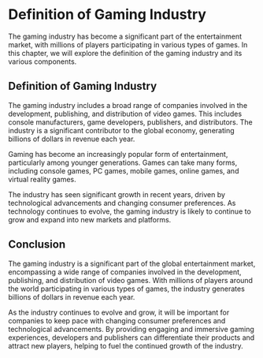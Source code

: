 Definition of Gaming Industry
===================================================================

The gaming industry has become a significant part of the entertainment market, with millions of players participating in various types of games. In this chapter, we will explore the definition of the gaming industry and its various components.

Definition of Gaming Industry
-----------------------------

The gaming industry includes a broad range of companies involved in the development, publishing, and distribution of video games. This includes console manufacturers, game developers, publishers, and distributors. The industry is a significant contributor to the global economy, generating billions of dollars in revenue each year.

Gaming has become an increasingly popular form of entertainment, particularly among younger generations. Games can take many forms, including console games, PC games, mobile games, online games, and virtual reality games.

The industry has seen significant growth in recent years, driven by technological advancements and changing consumer preferences. As technology continues to evolve, the gaming industry is likely to continue to grow and expand into new markets and platforms.

Conclusion
----------

The gaming industry is a significant part of the global entertainment market, encompassing a wide range of companies involved in the development, publishing, and distribution of video games. With millions of players around the world participating in various types of games, the industry generates billions of dollars in revenue each year.

As the industry continues to evolve and grow, it will be important for companies to keep pace with changing consumer preferences and technological advancements. By providing engaging and immersive gaming experiences, developers and publishers can differentiate their products and attract new players, helping to fuel the continued growth of the industry.
